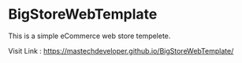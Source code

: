 # BigStoreWebTemplate

This is a simple eCommerce web store tempelete. 

Visit Link : https://mastechdeveloper.github.io/BigStoreWebTemplate/
